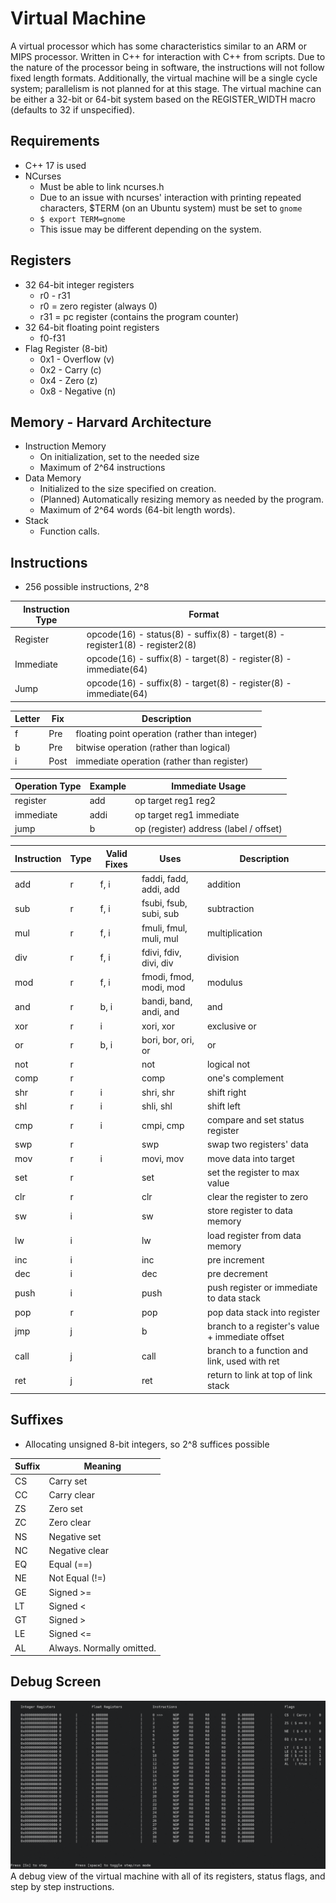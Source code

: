 # Virtual Machine
A virtual processor which has some characteristics similar to an ARM or MIPS processor. Written in C++ for interaction with C++ from scripts. Due to the nature of the processor being in software, the instructions will not follow fixed length formats. Additionally, the virtual machine will be a single cycle system; parallelism is not planned for at this stage. The virtual machine can be either a 32-bit or 64-bit system based on the REGISTER_WIDTH macro (defaults to 32 if unspecified).
## Requirements
* C++ 17 is used
* NCurses
  * Must be able to link ncurses.h
  * Due to an issue with ncurses' interaction with printing repeated characters, $TERM (on an Ubuntu system) must be set to `gnome`
  * `$ export TERM=gnome`
  * This issue may be different depending on the system.
## Registers
* 32 64-bit integer registers
  * r0 - r31
  * r0 = zero register (always 0)
  * r31 = pc register (contains the program counter)
* 32 64-bit floating point registers
  * f0-f31
* Flag Register (8-bit)
  * 0x1 - Overflow (v)
  * 0x2 - Carry (c)
  * 0x4 - Zero (z)
  * 0x8 - Negative (n)
## Memory - Harvard Architecture
* Instruction Memory
  * On initialization, set to the needed size
  * Maximum of 2^64 instructions
* Data Memory
  * Initialized to the size specified on creation.
  * (Planned) Automatically resizing memory as needed by the program.
  * Maximum of 2^64 words (64-bit length words).
* Stack
  * Function calls.
## Instructions
* 256 possible instructions, 2^8

| Instruction Type | Format |
|------------------|--------|
| Register  | opcode(16) - status(8) - suffix(8) - target(8) - register1(8) - register2(8)
| Immediate | opcode(16) - suffix(8) - target(8) - register(8) - immediate(64)
| Jump      | opcode(16) - suffix(8) - target(8) - register(8) - immediate(64)

| Letter | Fix  | Description |
|--------|------|-------------|
| f      | Pre  | floating point operation (rather than integer)
| b      | Pre  | bitwise operation (rather than logical)
| i      | Post | immediate operation (rather than register)

| Operation Type   | Example |     Immediate Usage      |
|------------------|---------|--------------------------|
| register         | add     | op target reg1 reg2      |
| immediate        | addi    | op target reg1 immediate |
| jump             | b       | op (register) address (label / offset) |

| Instruction | Type | Valid Fixes |          Uses              |  Description     |
|-------------|------|-------------|----------------------------|------------------|
| add         | r    | f, i        | faddi, fadd, addi, add     | addition         |
| sub         | r    | f, i        | fsubi, fsub, subi, sub     | subtraction      |
| mul         | r    | f, i        | fmuli, fmul, muli, mul     | multiplication   |
| div         | r    | f, i        | fdivi, fdiv, divi, div     | division         |
| mod         | r    | f, i        | fmodi, fmod, modi, mod     | modulus          |
| and         | r    | b, i        | bandi, band, andi, and     | and              |
| xor         | r    | i           | xori, xor                  | exclusive or     |
| or          | r    | b, i        | bori, bor, ori, or         | or               |
| not         | r    |             | not                        | logical not      |
| comp        | r    |             | comp                       | one's complement |
| shr         | r    | i           | shri, shr                  | shift right      |
| shl         | r    | i           | shli, shl                  | shift left       |
| cmp         | r    | i           | cmpi, cmp                  | compare and set status register |
| swp         | r    |             | swp                        | swap two registers' data |
| mov         | r    | i           | movi, mov                  | move data into target |
| set         | r    |             | set                        | set the register to max value |
| clr         | r    |             | clr                        | clear the register to zero |
| sw          | i    |             | sw                         | store register to data memory |
| lw          | i    |             | lw                         | load register from data memory |
| inc         | i    |             | inc                        | pre increment |
| dec         | i    |             | dec                        | pre decrement |
| push        | i    |             | push                       | push register or immediate to data stack |
| pop         | r    |             | pop                        | pop data stack into register |
| jmp         | j    |             | b                          | branch to a register's value + immediate offset
| call        | j    |             | call                       | branch to a function and link, used with ret |
| ret         | j    |             | ret                        | return to link at top of link stack |

## Suffixes
* Allocating unsigned 8-bit integers, so 2^8 suffices possible

| Suffix | Meaning |
|--------|---------|
| CS | Carry set
| CC | Carry clear
| ZS | Zero set
| ZC | Zero clear
| NS | Negative set
| NC | Negative clear
| EQ | Equal (==)
| NE | Not Equal (!=)
| GE | Signed >=
| LT | Signed <
| GT | Signed >
| LE | Signed <=
| AL | Always. Normally omitted.

## Debug Screen
![](images/Debug.png)
A debug view of the virtual machine with all of its registers, status flags, and step by step instructions.
